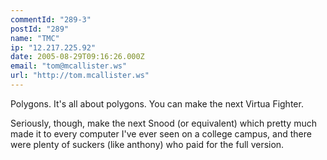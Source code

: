 ```yaml
---
commentId: "289-3"
postId: "289"
name: "TMC"
ip: "12.217.225.92"
date: 2005-08-29T09:16:26.000Z
email: "tom@mcallister.ws"
url: "http://tom.mcallister.ws"
---
```

<p>Polygons.  It's all about polygons.  You can make the next Virtua Fighter.</p>
<p>Seriously, though, make the next Snood (or equivalent) which pretty much made it to every computer I've ever seen on a college campus, and there were plenty of suckers (like anthony) who paid for the full version.</p>